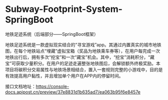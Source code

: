 # Subway-Footprint-System-SpringBoot
地铁足迹系统（后端部分——SpringBoot框架）

地铁足迹系统是一款虚拟现实结合的“寻宝游戏”app。其通过内置真实的城市地铁图，在每个地铁站点“埋藏”虚拟宝箱（奖品为地铁乘车券等），在用户每完成一次地铁出行后，拥有多次“挖宝”和一次“藏宝”机会。其中，“挖宝”消耗积分，“藏宝”可获取少量积分。在用户的足迹走遍整张地铁图后，会解锁额外终极奖励。本项目将碳积分交易属性与地铁场景相结合，置入一套规则完整的小游戏中，目的是有效提高用户黏性，并且增加单个用户在APP内的停留时间。

接口文档地址：https://console-docs.apipost.cn/preview/37e8831d1b635ad7/ea063b95f6e8457e
